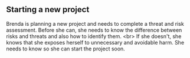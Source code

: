 
## Starting a new project

Brenda is planning a new project and needs to complete a threat and risk assessment. Before she can, she needs to know the difference between risks and threats and also how to identify them.
&lt;br&gt;
If she doesn&#39;t, she knows that she exposes herself to unnecessary and avoidable harm. She needs to know so she can start the project soon.
